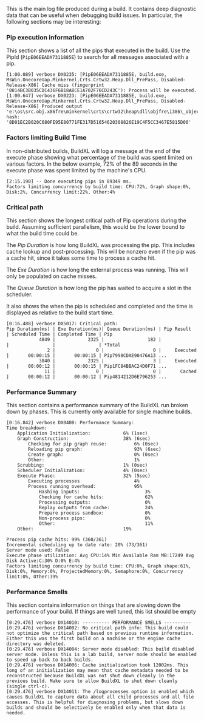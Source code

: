 This is the main log file produced during a build. It contains deep diagnostic data that can be useful when debugging build issues. In particular, the following sections may be interesting:

### Pip execution information
This section shows a list of all the pips that executed in the build. Use the PipId (`PipE06EEADA7311885E`) to search for all messages associated with a pip.
```
[1:00.089] verbose DX0235: [PipE06EEADA7311885E, build.exe, MsWin.OnecoreUap.Minkernel.Crts.Crtw32.Heap.Dll_PrePass, Disabled-Release-X86] Cache miss (fingerprint '0014BC3B035CDC436F6B18A8CE1A702F76CD243C'): Process will be executed.
[1:00.647] verbose DX0223: [PipE06EEADA7311885E, build.exe, MsWin.OnecoreUap.Minkernel.Crts.Crtw32.Heap.Dll_PrePass, Disabled-Release-X86] Produced output 'e:\os\src.obj.x86fre\minkernel\crts\crtw32\heap\dll\objfre\i386\_objects.mac' hash: '8D01EC2B020C680FE95E80771FE317D51654620308826E19C4F5CC3467E5815D00'
```

### Factors limiting Build Time
In non-distributed builds, BuildXL will log a message at the end of the execute phase showing what percentage of the build was spent limited on various factors. In the below example, 72% of the 89 seconds in the execute phase was spent limited by the machine's CPU.
```
[2:15.190] -- Done executing pips in 89349 ms.
Factors limiting concurrency by build time: CPU:72%, Graph shape:0%, Disk:2%, Concurrency limit:22%, Other:4%
```

### Critical path
This section shows the longest critical path of Pip operations during the build. Assuming sufficient parallelism, this would be the lower bound to what the build time could be.

The *Pip Duration* is how long BuildXL was processing the pip. This includes cache lookup and post-processing. This will be nonzero even if the pip was a cache hit, since it takes some time to process a cache hit.

The *Exe Duration* is how long the external process was running. This will only be populated on cache misses. 

The *Queue Duration* is how long the pip has waited to acquire a slot in the scheduler. 

It also shows the when the pip is scheduled and completed and the time is displayed as relative to the build start time.

```
[0:16.488] verbose DX5017: Critical path:
Pip Duration(ms) | Exe Duration(ms)| Queue Duration(ms) | Pip Result   | Scheduled Time | Completed Time | Pip
            4849 |            2325 |                182 |              |                |                | *Total
               2 |               0 |                  0 |     Executed |       00:00:15 |       00:00:15 | Pip7998CDAE90476A13 ...
            3840 |            2325 |                  3 |     Executed |       00:00:12 |       00:00:15 | Pip1FC84BBAC24D0F71 ...
              11 |               0 |                  0 |       Cached |       00:00:12 |       00:00:12 | Pip4814212D6E796253 ...
```
### Performance Summary
This section contains a performance summary of the BuildXL run broken down by phases. This is currently only available for single machine builds.
```
[0:16.842] verbose DX0408: Performance Summary:
Time breakdown:
    Application Initialization:            6% (1sec)
    Graph Construction:                    38% (6sec)
        Checking for pip graph reuse:          6% (0sec)
        Reloading pip graph:                   93% (6sec)
        Create graph:                          0% (0sec)
        Other:                                 1%
    Scrubbing:                             1% (0sec)
    Scheduler Initialization:              4% (0sec)
    Execute Phase:                         32% (5sec)
        Executing processes                    4%
        Process running overhead:              95%
            Hashing inputs:                        3%
            Checking for cache hits:               62%
            Processing outputs:                    0%
            Replay outputs from cache:             24%
            Prepare process sandbox:               0%
            Non-process pips:                      0%
            Other:                                 11%
    Other:                                 19%

Process pip cache hits: 99% (360/361)
Incremental scheduling up to date rate: 20% (73/361)
Server mode used: False
Execute phase utilization: Avg CPU:14% Min Available Ram MB:17249 Avg Disk Active:C:30% D:0% E:4% 
Factors limiting concurrency by build time: CPU:0%, Graph shape:61%, Disk:0%, Memory:0%, ProjectedMemory:0%, Semaphore:0%, Concurrency limit:0%, Other:39%
```

### Performance Smells
This section contains information on things that are slowing down the performance of your build. If things are well tuned, this list should be empty
```
[0:29.476] verbose DX14010: ---------- PERFORMANCE SMELLS ----------
[0:29.476] verbose DX14002: No critical path info: This build could not optimize the critical path based on previous runtime information. Either this was the first build on a machine or the engine cache directory was deleted.
[0:29.476] verbose DX14004: Server mode disabled: This build disabled server mode. Unless this is a lab build, server mode should be enabled to speed up back to back builds.
[0:29.476] verbose DX14006: Cache initialization took 12002ms. This long of an initialization may mean that cache metadata needed to be reconstructed because BuildXL was not shut down cleanly in the previous build. Make sure to allow BuildXL to shut down cleanly (single ctrl-c).
[0:29.476] verbose DX14011: The /logprocesses option is enabled which causes BuildXL to capture data about all child processes and all file accesses. This is helpful for diagnosing problems, but slows down builds and should be selectively be enabled only when that data is needed.

```
